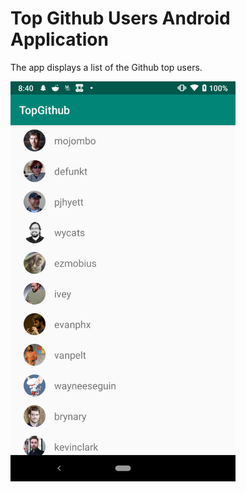 # Top Github Users Android Application

The app displays a list of the Github top users.

<div>
  <img align="center" src="art/screenshot.png" alt="App screenshot" height="640" width="360">
</div>